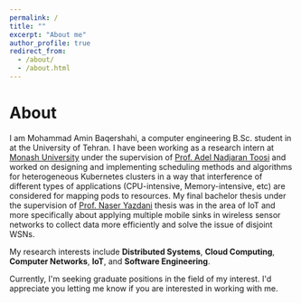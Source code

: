 ```yaml
---
permalink: /
title: ""
excerpt: "About me"
author_profile: true
redirect_from: 
  - /about/
  - /about.html
---
```


About
======
I am Mohammad Amin Baqershahi, a computer engineering B.Sc. student in at the University of Tehran. I have been working as a research intern at [Monash University](https://www.monash.edu/) under the supervision of [Prof. Adel Nadjaran Toosi](https://scholar.google.com/citations?user=qIh_I-gAAAAJ&hl=en) and worked on designing and implementing scheduling methods and algorithms for heterogeneous Kubernetes clusters in a way that interference of different types of applications (CPU-intensive, Memory-intensive, etc) are considered for mapping pods to resources. My final bachelor thesis under the supervision of [Prof. Naser Yazdani](https://ece.ut.ac.ir/en/~yazdani) thesis was in the area of IoT and more specifically about applying multiple mobile sinks in wireless sensor networks to collect data more efficiently and solve the issue of disjoint WSNs. 

My research interests include **Distributed Systems**, **Cloud Computing**, **Computer Networks**, **IoT**, and **Software Engineering**.

Currently, I'm seeking graduate positions in the field of my interest. I'd appreciate you letting me know if you are interested in working with me.
